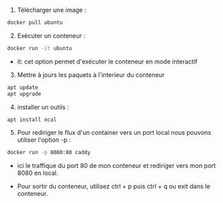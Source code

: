 1. Télécharger une image :

```bash
docker pull ubuntu
```

2. Exécuter un conteneur :


```bash
docker run -it ubuntu
```

- it: cet option permet d'exécuter le conteneur en mode interactif 

3. Mettre à jours les paquets à l'interieur du conteneur 

```bash
apt update
apt upgrade
```

4. installer un outils :

```bash
apt install ncal
```

5. Pour rediriger le flux d'un container vers un port local nous pouvons utiliser l'option -p :

```bash
docker run -p 8080:80 caddy
```

- ici le traffique du port 80 de mon conteneur et rediriger vers mon port 8080 en local.

- Pour sortir du conteneur, utilisez ctrl + p puis ctrl + q ou exit dans le conteneur.